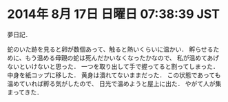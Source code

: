 2014年  8月 17日 日曜日 07:38:39 JST
===

夢日記．

蛇のいた跡を見ると卵が数個あって、触ると熱いくらいに温かい．
孵らせるために、もう温める母親の蛇は死んだかいなくなったかなので、
私が温めてあげないといけないと思った．
一つを取り出して手で握ってると割ってしまった．
中身を紙コップに移した．
黄身は潰れてないままだった．
この状態であっても温めていれば孵る気がしたので、
日光で温めようと屋上に出た．
やがて人が集まってきた．
